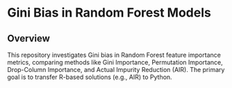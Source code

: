 # Gini Bias in Random Forest Models

## Overview
This repository investigates Gini bias in Random Forest feature importance metrics, comparing methods like Gini Importance, Permutation Importance, Drop-Column Importance, and Actual Impurity Reduction (AIR). The primary goal is to transfer R-based solutions (e.g., AIR) to Python.


